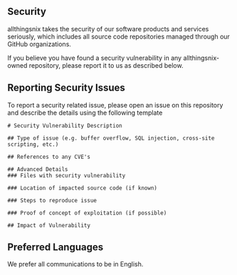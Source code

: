 ## Security

allthingsnix takes the security of our software products and services seriously, which includes all source code repositories managed through our GitHub organizations.

If you believe you have found a security vulnerability in any allthingsnix-owned repository, please report it to us as described below.

## Reporting Security Issues
            
To report a security related issue, please open an issue on this repository and describe the details using the following template

```
# Security Vulnerability Description

## Type of issue (e.g. buffer overflow, SQL injection, cross-site scripting, etc.)
            
## References to any CVE's
            
## Advanced Details
### Files with security vulnerability

### Location of impacted source code (if known)

### Steps to reproduce issue
            
### Proof of concept of exploitation (if possible)
            
## Impact of Vulnerability

```
            
## Preferred Languages

We prefer all communications to be in English.
